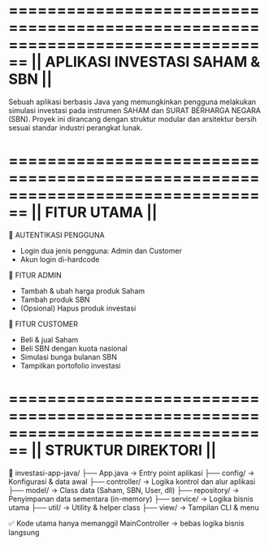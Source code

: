 ================================================================================
||                       APLIKASI INVESTASI SAHAM & SBN                       ||
================================================================================

Sebuah aplikasi berbasis Java yang memungkinkan pengguna melakukan simulasi investasi 
pada instrumen SAHAM dan SURAT BERHARGA NEGARA (SBN). Proyek ini dirancang dengan 
struktur modular dan arsitektur bersih sesuai standar industri perangkat lunak.

================================================================================
||                                FITUR UTAMA                                ||
================================================================================

👤 AUTENTIKASI PENGGUNA
- Login dua jenis pengguna: Admin dan Customer
- Akun login di-hardcode

🔧 FITUR ADMIN
- Tambah & ubah harga produk Saham
- Tambah produk SBN
- (Opsional) Hapus produk investasi

💸 FITUR CUSTOMER
- Beli & jual Saham
- Beli SBN dengan kuota nasional
- Simulasi bunga bulanan SBN
- Tampilkan portofolio investasi

================================================================================
||                           STRUKTUR DIREKTORI                              ||
================================================================================

📂 investasi-app-java/
├── App.java                  → Entry point aplikasi
├── config/                   → Konfigurasi & data awal
├── controller/               → Logika kontrol dan alur aplikasi
├── model/                    → Class data (Saham, SBN, User, dll)
├── repository/               → Penyimpanan data sementara (in-memory)
├── service/                  → Logika bisnis utama
├── util/                     → Utility & helper class
├── view/                     → Tampilan CLI & menu

✅ Kode utama hanya memanggil MainController → bebas logika bisnis langsung

